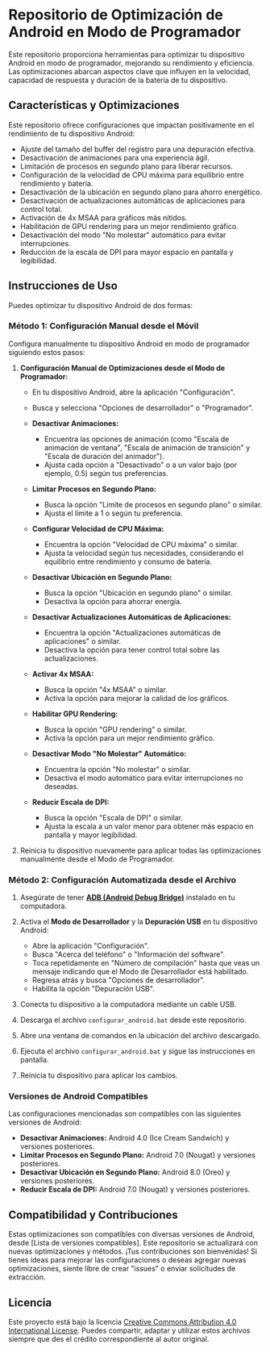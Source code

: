 # Repositorio de Optimización de Android en Modo de Programador

Este repositorio proporciona herramientas para optimizar tu dispositivo Android en modo de programador, mejorando su rendimiento y eficiencia. Las optimizaciones abarcan aspectos clave que influyen en la velocidad, capacidad de respuesta y duración de la batería de tu dispositivo.

## Características y Optimizaciones

Este repositorio ofrece configuraciones que impactan positivamente en el rendimiento de tu dispositivo Android:

- Ajuste del tamaño del buffer del registro para una depuración efectiva.
- Desactivación de animaciones para una experiencia ágil.
- Limitación de procesos en segundo plano para liberar recursos.
- Configuración de la velocidad de CPU máxima para equilibrio entre rendimiento y batería.
- Desactivación de la ubicación en segundo plano para ahorro energético.
- Desactivación de actualizaciones automáticas de aplicaciones para control total.
- Activación de 4x MSAA para gráficos más nítidos.
- Habilitación de GPU rendering para un mejor rendimiento gráfico.
- Desactivación del modo "No molestar" automático para evitar interrupciones.
- Reducción de la escala de DPI para mayor espacio en pantalla y legibilidad.

## Instrucciones de Uso

Puedes optimizar tu dispositivo Android de dos formas:

### Método 1: Configuración Manual desde el Móvil

Configura manualmente tu dispositivo Android en modo de programador siguiendo estos pasos:

1. **Configuración Manual de Optimizaciones desde el Modo de Programador:**
   - En tu dispositivo Android, abre la aplicación "Configuración".
   - Busca y selecciona "Opciones de desarrollador" o "Programador".

   - **Desactivar Animaciones:**
     - Encuentra las opciones de animación (como "Escala de animación de ventana", "Escala de animación de transición" y "Escala de duración del animador").
     - Ajusta cada opción a "Desactivado" o a un valor bajo (por ejemplo, 0.5) según tus preferencias.

   - **Limitar Procesos en Segundo Plano:**
     - Busca la opción "Límite de procesos en segundo plano" o similar.
     - Ajusta el límite a 1 o según tu preferencia.

   - **Configurar Velocidad de CPU Máxima:**
     - Encuentra la opción "Velocidad de CPU máxima" o similar.
     - Ajusta la velocidad según tus necesidades, considerando el equilibrio entre rendimiento y consumo de batería.

   - **Desactivar Ubicación en Segundo Plano:**
     - Busca la opción "Ubicación en segundo plano" o similar.
     - Desactiva la opción para ahorrar energía.

   - **Desactivar Actualizaciones Automáticas de Aplicaciones:**
     - Encuentra la opción "Actualizaciones automáticas de aplicaciones" o similar.
     - Desactiva la opción para tener control total sobre las actualizaciones.

   - **Activar 4x MSAA:**
     - Busca la opción "4x MSAA" o similar.
     - Activa la opción para mejorar la calidad de los gráficos.

   - **Habilitar GPU Rendering:**
     - Busca la opción "GPU rendering" o similar.
     - Activa la opción para un mejor rendimiento gráfico.

   - **Desactivar Modo "No Molestar" Automático:**
     - Encuentra la opción "No molestar" o similar.
     - Desactiva el modo automático para evitar interrupciones no deseadas.

   - **Reducir Escala de DPI:**
     - Busca la opción "Escala de DPI" o similar.
     - Ajusta la escala a un valor menor para obtener más espacio en pantalla y mayor legibilidad.

2. Reinicia tu dispositivo nuevamente para aplicar todas las optimizaciones manualmente desde el Modo de Programador.

### Método 2: Configuración Automatizada desde el Archivo

1. Asegúrate de tener **[ADB (Android Debug Bridge)](https://developer.android.com/studio/command-line/adb)** instalado en tu computadora.
2. Activa el **Modo de Desarrollador** y la **Depuración USB** en tu dispositivo Android:
   - Abre la aplicación "Configuración".
   - Busca "Acerca del teléfono" o "Información del software".
   - Toca repetidamente en "Número de compilación" hasta que veas un mensaje indicando que el Modo de Desarrollador está habilitado.
   - Regresa atrás y busca "Opciones de desarrollador".
   - Habilita la opción "Depuración USB".

3. Conecta tu dispositivo a la computadora mediante un cable USB.
4. Descarga el archivo `configurar_android.bat` desde este repositorio.
5. Abre una ventana de comandos en la ubicación del archivo descargado.
6. Ejecuta el archivo `configurar_android.bat` y sigue las instrucciones en pantalla.
7. Reinicia tu dispositivo para aplicar los cambios.

### Versiones de Android Compatibles

Las configuraciones mencionadas son compatibles con las siguientes versiones de Android:

- **Desactivar Animaciones:** Android 4.0 (Ice Cream Sandwich) y versiones posteriores.
- **Limitar Procesos en Segundo Plano:** Android 7.0 (Nougat) y versiones posteriores.
- **Desactivar Ubicación en Segundo Plano:** Android 8.0 (Oreo) y versiones posteriores.
- **Reducir Escala de DPI:** Android 7.0 (Nougat) y versiones posteriores.

## Compatibilidad y Contribuciones

Estas optimizaciones son compatibles con diversas versiones de Android, desde [Lista de versiones compatibles].
Este repositorio se actualizará con nuevas optimizaciones y métodos. ¡Tus contribuciones son bienvenidas! Si tienes ideas para mejorar las configuraciones o deseas agregar nuevas optimizaciones, siente libre de crear "issues" o enviar solicitudes de extracción.

## Licencia

Este proyecto está bajo la licencia [Creative Commons Attribution 4.0 International License](https://creativecommons.org/licenses/by/4.0/). Puedes compartir, adaptar y utilizar estos archivos siempre que des el crédito correspondiente al autor original.
